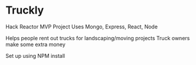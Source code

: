# Truckly
Hack Reactor MVP Project
Uses Mongo, Express, React, Node

Helps people rent out trucks for landscaping/moving projects
Truck owners make some extra money


Set up using NPM install


